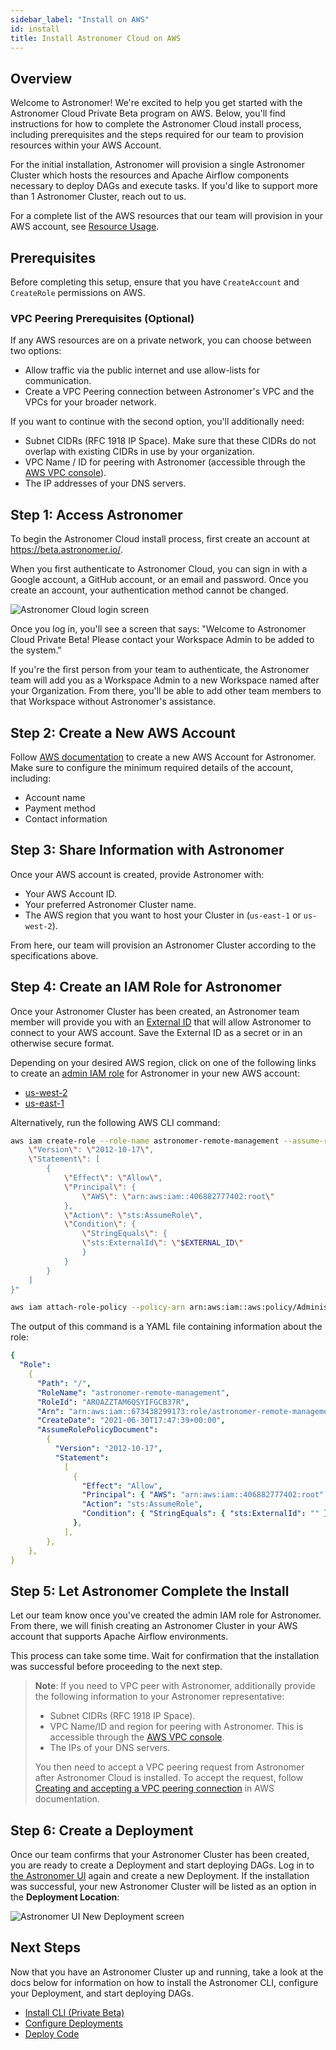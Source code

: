 ```yaml
---
sidebar_label: "Install on AWS"
id: install
title: Install Astronomer Cloud on AWS
---
```


## Overview

Welcome to Astronomer! We're excited to help you get started with the Astronomer Cloud Private Beta program on AWS. Below, you'll find instructions for how to complete the Astronomer Cloud install process, including prerequisites and the steps required for our team to provision resources within your AWS Account.

For the initial installation, Astronomer will provision a single Astronomer Cluster which hosts the resources and Apache Airflow components necessary to deploy DAGs and execute tasks. If you'd like to support more than 1 Astronomer Cluster, reach out to us.

For a complete list of the AWS resources that our team will provision in your AWS account, see [Resource Usage](resource-usage).

## Prerequisites

Before completing this setup, ensure that you have `CreateAccount` and `CreateRole` permissions on AWS.

### VPC Peering Prerequisites (Optional)

If any AWS resources are on a private network, you can choose between two options:

- Allow traffic via the public internet and use allow-lists for communication.
- Create a VPC Peering connection between Astronomer's VPC and the VPCs for your broader network.

If you want to continue with the second option, you'll additionally need:

- Subnet CIDRs (RFC 1918 IP Space). Make sure that these CIDRs do not overlap with existing CIDRs in use by your organization.
- VPC Name / ID for peering with Astronomer (accessible through the [AWS VPC console](https://console.aws.amazon.com/vpc/)).
- The IP addresses of your DNS servers.

## Step 1: Access Astronomer

To begin the Astronomer Cloud install process, first create an account at https://beta.astronomer.io/.

When you first authenticate to Astronomer Cloud, you can sign in with a Google account, a GitHub account, or an email and password. Once you create an account, your authentication method cannot be changed.

<div class="text--center">
  <img src="/img/docs/login.png" alt="Astronomer Cloud login screen" />
</div>

Once you log in, you'll see a screen that says: "Welcome to Astronomer Cloud Private Beta! Please contact your Workspace Admin to be added to the system."

If you're the first person from your team to authenticate, the Astronomer team will add you as a Workspace Admin to a new Workspace named after your Organization. From there, you'll be able to add other team members to that Workspace without Astronomer's assistance.

## Step 2: Create a New AWS Account

Follow [AWS documentation](https://aws.amazon.com/premiumsupport/knowledge-center/create-and-activate-aws-account/) to create a new AWS Account for Astronomer. Make sure to configure the minimum required details of the account, including:

- Account name
- Payment method
- Contact information

## Step 3: Share Information with Astronomer

Once your AWS account is created, provide Astronomer with:

- Your AWS Account ID.
- Your preferred Astronomer Cluster name.
- The AWS region that you want to host your Cluster in (`us-east-1` or `us-west-2`).

From here, our team will provision an Astronomer Cluster according to the specifications above.

## Step 4: Create an IAM Role for Astronomer

Once your Astronomer Cluster has been created, an Astronomer team member will provide you with an [External ID](https://docs.aws.amazon.com/IAM/latest/UserGuide/id_roles_create_for-user_externalid.html) that will allow Astronomer to connect to your AWS account. Save the External ID as a secret or in an otherwise secure format.

Depending on your desired AWS region, click on one of the following links to create an [admin IAM role](https://docs.aws.amazon.com/IAM/latest/UserGuide/getting-started_create-admin-group.html#getting-started_create-admin-group-console) for Astronomer in your new AWS account:

- [us-west-2](https://us-west-2.console.aws.amazon.com/cloudformation/home?region=us-west-2#/stacks/create/review?templateURL=https://astro-quickstart-us-west-2.s3.us-west-2.amazonaws.com/cloud-formation/customer-account.yaml&stackName=AstroCrossAccountIAMRole&param_AstroAccountId=406882777402)
- [us-east-1](https://us-east-1.console.aws.amazon.com/cloudformation/home?region=us-east-1#/stacks/create/review?templateURL=https://astro-quickstart-us-east-1.s3.us-east-1.amazonaws.com/cloud-formation/customer-account.yaml&stackName=AstroCrossAccountIAMRole&param_AstroAccountId=406882777402)

Alternatively, run the following AWS CLI command:

```bash
aws iam create-role --role-name astronomer-remote-management --assume-role-policy-document "{
    \"Version\": \"2012-10-17\",
    \"Statement\": [
        {
            \"Effect\": \"Allow\",
            \"Principal\": {
                \"AWS\": \"arn:aws:iam::406882777402:root\"
            },
            \"Action\": \"sts:AssumeRole\",
            \"Condition\": {
                \"StringEquals\": {
                \"sts:ExternalId\": \"$EXTERNAL_ID\"
                }
            }
        }
    ]
}"

aws iam attach-role-policy --policy-arn arn:aws:iam::aws:policy/AdministratorAccess --role-name astronomer-remote-management
```

The output of this command is a YAML file containing information about the role:

```yaml
{
  "Role":
    {
      "Path": "/",
      "RoleName": "astronomer-remote-management",
      "RoleId": "AROAZZTAM6QSYIFGCB37R",
      "Arn": "arn:aws:iam::673438299173:role/astronomer-remote-management",
      "CreateDate": "2021-06-30T17:47:39+00:00",
      "AssumeRolePolicyDocument":
        {
          "Version": "2012-10-17",
          "Statement":
            [
              {
                "Effect": "Allow",
                "Principal": { "AWS": "arn:aws:iam::406882777402:root" },
                "Action": "sts:AssumeRole",
                "Condition": { "StringEquals": { "sts:ExternalId": "" } },
              },
            ],
        },
    },
}
```

## Step 5: Let Astronomer Complete the Install

Let our team know once you've created the admin IAM role for Astronomer. From there, we will finish creating an Astronomer Cluster in your AWS account that supports Apache Airflow environments.

This process can take some time. Wait for confirmation that the installation was successful before proceeding to the next step.

> **Note**: If you need to VPC peer with Astronomer, additionally provide the following information to your Astronomer representative:
>
>- Subnet CIDRs (RFC 1918 IP Space).
>- VPC Name/ID and region for peering with Astronomer. This is accessible through the [AWS VPC console](https://console.aws.amazon.com/vpc/).
>- The IPs of your DNS servers.
>
> You then need to accept a VPC peering request from Astronomer after Astronomer Cloud is installed. To accept the request, follow [Creating and accepting a VPC peering connection](https://docs.aws.amazon.com/vpc/latest/peering/create-vpc-peering-connection.html) in AWS documentation.

## Step 6: Create a Deployment

Once our team confirms that your Astronomer Cluster has been created, you are ready to create a Deployment and start deploying DAGs. Log in to [the Astronomer UI](https://beta.astronomer.io) again and create a new Deployment. If the installation was successful, your new Astronomer Cluster will be listed as an option in the **Deployment Location**:

<div class="text--center">
  <img src="/img/docs/deployment-loacation.png" alt="Astronomer UI New Deployment screen" />
</div>

## Next Steps

Now that you have an Astronomer Cluster up and running, take a look at the docs below for information on how to install the Astronomer CLI, configure your Deployment, and start deploying DAGs.

- [Install CLI (Private Beta)](install-cli)
- [Configure Deployments](configure-deployments)
- [Deploy Code](deploy-code)
